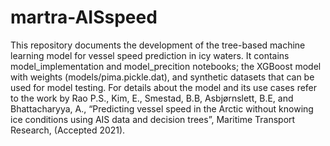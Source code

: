 # martra-AISspeed
This repository documents the development of the tree-based machine learning model for vessel speed prediction in icy waters.
It contains model_implementation and model_precition notebooks; the XGBoost model with weights (models/pima.pickle.dat), and synthetic datasets that can be used for model testing. 
For details about the model and its use cases refer to the work by Rao P.S., Kim, E., Smestad, B.B, Asbjørnslett, B.E, and Bhattacharyya, A., “Predicting vessel speed in the Arctic without knowing ice conditions using AIS data and decision trees”, Maritime Transport Research, (Accepted 2021). 
